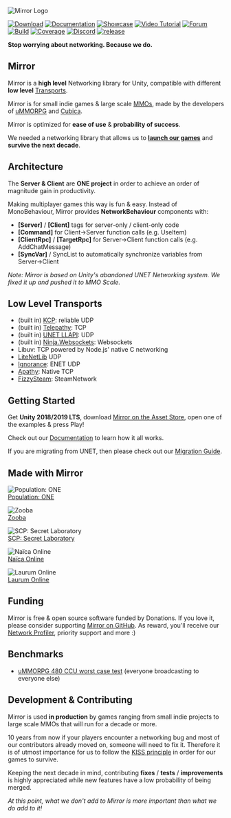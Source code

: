 ![Mirror Logo](https://i.imgur.com/we6li1x.png)

[![Download](https://img.shields.io/badge/asset_store-brightgreen.svg)](https://assetstore.unity.com/packages/tools/network/mirror-129321)
[![Documentation](https://img.shields.io/badge/docs-brightgreen.svg)](https://mirror-networking.com/docs)
[![Showcase](https://img.shields.io/badge/showcase-brightgreen.svg)](https://mirror-networking.com/showcase/)
[![Video Tutorial](https://img.shields.io/badge/video_tutorial-brightgreen.svg)](https://www.youtube.com/playlist?list=PLkx8oFug638oBYF5EOwsSS-gOVBXj1dkP)
[![Forum](https://img.shields.io/badge/forum-brightgreen.svg)](https://forum.unity.com/threads/mirror-networking-for-unity-aka-hlapi-community-edition.425437/)
[![Build](https://img.shields.io/appveyor/ci/vis2k73562/hlapi-community-edition/Mirror.svg)](https://ci.appveyor.com/project/vis2k73562/hlapi-community-edition/branch/mirror)
[![Coverage](https://sonarcloud.io/api/project_badges/measure?project=vis2k_Mirror&metric=coverage)](https://sonarcloud.io/dashboard?id=vis2k_Mirror)
[![Discord](https://img.shields.io/discord/343440455738064897.svg)](https://discordapp.com/invite/N9QVxbM)
[![release](https://img.shields.io/github/release/vis2k/Mirror.svg)](https://github.com/vis2k/Mirror/releases/latest)

**Stop worrying about networking. Because we do.**

## Mirror
Mirror is a **high level** Networking library for Unity, compatible with different **low level** [Transports](https://github.com/vis2k/Mirror#low-level-transports).

Mirror is for small indie games & large scale [MMOs](https://www.youtube.com/watch?v=mDCNff1S9ZU), made by the developers of [uMMORPG](https://assetstore.unity.com/packages/templates/systems/ummorpg-components-edition-159401) and [Cubica](https://www.youtube.com/watch?v=D_f_MntrLVE).

Mirror is optimized for **ease of use** & **probability of success**. 

We needed a networking library that allows us to **[launch our games](https://mirror-networking.com/showcase/)** and **survive the next decade**.

## Architecture
The **Server & Client** are **ONE project** in order to achieve an order of magnitude gain in productivity.

Making multiplayer games this way is fun & easy. Instead of MonoBehaviour, Mirror provides **NetworkBehaviour** components with:
* **[Server]** / **[Client]** tags for server-only / client-only code
* **[Command]** for Client->Server function calls (e.g. UseItem)
* **[ClientRpc]** / **[TargetRpc]** for Server->Client function calls (e.g. AddChatMessage)
* **[SyncVar]** / SyncList to automatically synchronize variables from Server->Client

_Note: Mirror is based on Unity's abandoned UNET Networking system. We fixed it up and pushed it to MMO Scale._

## Low Level Transports
* (built in) [KCP](https://github.com/skywind3000/kcp): reliable UDP
* (built in) [Telepathy](https://github.com/vis2k/Telepathy): TCP
* (built in) [UNET LLAPI](https://github.com/SoftwareGuy/Mirror-UnityLLAPI): UDP
* (built in) [Ninja.Websockets](https://github.com/ninjasource/Ninja.WebSockets): Websockets
* Libuv: TCP powered by Node.js' native C networking
* [LiteNetLib](https://github.com/MirrorNetworking/LiteNetLibTransport/) UDP
* [Ignorance](https://github.com/SoftwareGuy/Ignorance/): ENET UDP
* [Apathy](https://mirror-networking.com/apathy/): Native TCP
* [FizzySteam](https://github.com/Raystorms/FizzySteamyMirror/): SteamNetwork

## Getting Started
Get **Unity 2018/2019 LTS**, download [Mirror on the Asset Store](https://assetstore.unity.com/packages/tools/network/mirror-129321), open one of the examples & press Play!

Check out our [Documentation](https://mirror-networking.com/docs/) to learn how it all works.

If you are migrating from UNET, then please check out our [Migration Guide](https://mirror-networking.com/docs/Articles/General/Migration.html).

## Made with Mirror
![Population: ONE](https://steamcdn-a.akamaihd.net/steam/apps/691260/header.jpg?t=1603846067)<br/>
[Population: ONE](http://www.populationonevr.com/)

![Zooba](https://i.imgur.com/4TY0XoY.png)<br/>
[Zooba](https://wildlifestudios.com/games/zooba/)

![SCP: Secret Laboratory](https://steamcdn-a.akamaihd.net/steam/apps/700330/header.jpg?t=1604668607)<br/>
[SCP: Secret Laboratory](https://store.steampowered.com/app/700330/SCP_Secret_Laboratory/)

![Naïca Online](https://i.imgur.com/VrBqvtz.png)<br/>
[Naïca Online](https://naicaonline.com/)

![Laurum Online](https://i.imgur.com/2I8wnxO.png)<br/>
[Laurum Online](https://laurum.online/)<br/>

## Funding
Mirror is free & open source software funded by Donations. If you love it, please consider supporting [Mirror on GitHub](https://github.com/sponsors/vis2k). As reward, you'll receive our [Network Profiler](https://mirror-networking.com/docs/Articles/Guides/Profiler.html?q=Profiler), priority support and more :)

## Benchmarks
* [uMMORPG 480 CCU worst case test](https://youtu.be/mDCNff1S9ZU) (everyone broadcasting to everyone else)

## Development & Contributing
Mirror is used **in production** by games ranging from small indie projects to large scale MMOs that will run for a decade or more.

10 years from now if your players encounter a networking bug and most of our contributors already moved on, someone will need to fix it. Therefore it is of utmost importance for us to follow the [KISS principle](https://en.wikipedia.org/wiki/KISS_principle) in order for our games to survive.

Keeping the next decade in mind, contributing **fixes** / **tests** / **improvements** is highly appreciated while new features have a low probability of being merged.

_At this point, what we don't add to Mirror is more important than what we do add to it!_
